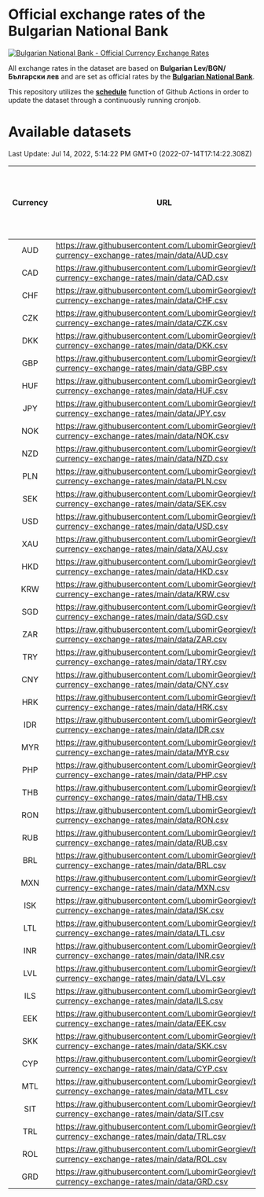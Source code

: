 # Official exchange rates of the Bulgarian National Bank

[![Bulgarian National Bank - Official Currency Exchange Rates](https://github.com/LubomirGeorgiev/bnb-currency-exchange-rates/actions/workflows/update-rates.yml/badge.svg?branch=main)](https://github.com/LubomirGeorgiev/bnb-currency-exchange-rates/actions/workflows/update-rates.yml)

All exchange rates in the dataset are based on **Bulgarian Lev/BGN/Български лев** and are set as official rates by the [**Bulgarian National Bank**](https://www.bnb.bg/Statistics/StExternalSector/StExchangeRates/StERForeignCurrencies/index.htm?toLang=_EN).

This repository utilizes the [**schedule**](https://docs.github.com/en/actions/reference/events-that-trigger-workflows) function of Github Actions in order to update the dataset through a continuously running cronjob.

# Available datasets

<!-- START LINKS (DO NOT EVER FU*ING DELETE THIS COMMENT FOR THE LOVE OF YOUR LIFE!!! IF YOU ARE CURIOS HOW IT WORKS, YOU CAN HAVE A LOOK AT ./src/updateReadme.ts) -->

Last Update: Jul 14, 2022, 5:14:22 PM GMT+0 (2022-07-14T17:14:22.308Z)

| Currency | URL                                                                                             | Number of records | Number of missing days that were filled in |
| :------: | ----------------------------------------------------------------------------------------------- | :---------------: | :----------------------------------------: |
|   AUD    | https://raw.githubusercontent.com/LubomirGeorgiev/bnb-currency-exchange-rates/main/data/AUD.csv |       8193        |                    2530                    |
|   CAD    | https://raw.githubusercontent.com/LubomirGeorgiev/bnb-currency-exchange-rates/main/data/CAD.csv |       8193        |                    2530                    |
|   CHF    | https://raw.githubusercontent.com/LubomirGeorgiev/bnb-currency-exchange-rates/main/data/CHF.csv |       8193        |                    2530                    |
|   CZK    | https://raw.githubusercontent.com/LubomirGeorgiev/bnb-currency-exchange-rates/main/data/CZK.csv |       8193        |                    2530                    |
|   DKK    | https://raw.githubusercontent.com/LubomirGeorgiev/bnb-currency-exchange-rates/main/data/DKK.csv |       8193        |                    2530                    |
|   GBP    | https://raw.githubusercontent.com/LubomirGeorgiev/bnb-currency-exchange-rates/main/data/GBP.csv |       8193        |                    2530                    |
|   HUF    | https://raw.githubusercontent.com/LubomirGeorgiev/bnb-currency-exchange-rates/main/data/HUF.csv |       8193        |                    2530                    |
|   JPY    | https://raw.githubusercontent.com/LubomirGeorgiev/bnb-currency-exchange-rates/main/data/JPY.csv |       8193        |                    2530                    |
|   NOK    | https://raw.githubusercontent.com/LubomirGeorgiev/bnb-currency-exchange-rates/main/data/NOK.csv |       8193        |                    2530                    |
|   NZD    | https://raw.githubusercontent.com/LubomirGeorgiev/bnb-currency-exchange-rates/main/data/NZD.csv |       8193        |                    2530                    |
|   PLN    | https://raw.githubusercontent.com/LubomirGeorgiev/bnb-currency-exchange-rates/main/data/PLN.csv |       8193        |                    2530                    |
|   SEK    | https://raw.githubusercontent.com/LubomirGeorgiev/bnb-currency-exchange-rates/main/data/SEK.csv |       8193        |                    2530                    |
|   USD    | https://raw.githubusercontent.com/LubomirGeorgiev/bnb-currency-exchange-rates/main/data/USD.csv |       8193        |                    2530                    |
|   XAU    | https://raw.githubusercontent.com/LubomirGeorgiev/bnb-currency-exchange-rates/main/data/XAU.csv |       8193        |                    2532                    |
|   HKD    | https://raw.githubusercontent.com/LubomirGeorgiev/bnb-currency-exchange-rates/main/data/HKD.csv |       7893        |                    2441                    |
|   KRW    | https://raw.githubusercontent.com/LubomirGeorgiev/bnb-currency-exchange-rates/main/data/KRW.csv |       7893        |                    2441                    |
|   SGD    | https://raw.githubusercontent.com/LubomirGeorgiev/bnb-currency-exchange-rates/main/data/SGD.csv |       7893        |                    2441                    |
|   ZAR    | https://raw.githubusercontent.com/LubomirGeorgiev/bnb-currency-exchange-rates/main/data/ZAR.csv |       7893        |                    2441                    |
|   TRY    | https://raw.githubusercontent.com/LubomirGeorgiev/bnb-currency-exchange-rates/main/data/TRY.csv |       6375        |                    1971                    |
|   CNY    | https://raw.githubusercontent.com/LubomirGeorgiev/bnb-currency-exchange-rates/main/data/CNY.csv |       6255        |                    1935                    |
|   HRK    | https://raw.githubusercontent.com/LubomirGeorgiev/bnb-currency-exchange-rates/main/data/HRK.csv |       6255        |                    1935                    |
|   IDR    | https://raw.githubusercontent.com/LubomirGeorgiev/bnb-currency-exchange-rates/main/data/IDR.csv |       6255        |                    1935                    |
|   MYR    | https://raw.githubusercontent.com/LubomirGeorgiev/bnb-currency-exchange-rates/main/data/MYR.csv |       6255        |                    1935                    |
|   PHP    | https://raw.githubusercontent.com/LubomirGeorgiev/bnb-currency-exchange-rates/main/data/PHP.csv |       6255        |                    1935                    |
|   THB    | https://raw.githubusercontent.com/LubomirGeorgiev/bnb-currency-exchange-rates/main/data/THB.csv |       6255        |                    1935                    |
|   RON    | https://raw.githubusercontent.com/LubomirGeorgiev/bnb-currency-exchange-rates/main/data/RON.csv |       6198        |                    1919                    |
|   RUB    | https://raw.githubusercontent.com/LubomirGeorgiev/bnb-currency-exchange-rates/main/data/RUB.csv |       6120        |                    1891                    |
|   BRL    | https://raw.githubusercontent.com/LubomirGeorgiev/bnb-currency-exchange-rates/main/data/BRL.csv |       5284        |                    1637                    |
|   MXN    | https://raw.githubusercontent.com/LubomirGeorgiev/bnb-currency-exchange-rates/main/data/MXN.csv |       5284        |                    1637                    |
|   ISK    | https://raw.githubusercontent.com/LubomirGeorgiev/bnb-currency-exchange-rates/main/data/ISK.csv |       5197        |                    1612                    |
|   LTL    | https://raw.githubusercontent.com/LubomirGeorgiev/bnb-currency-exchange-rates/main/data/LTL.csv |       5148        |                    1577                    |
|   INR    | https://raw.githubusercontent.com/LubomirGeorgiev/bnb-currency-exchange-rates/main/data/INR.csv |       4915        |                    1521                    |
|   LVL    | https://raw.githubusercontent.com/LubomirGeorgiev/bnb-currency-exchange-rates/main/data/LVL.csv |       4785        |                    1465                    |
|   ILS    | https://raw.githubusercontent.com/LubomirGeorgiev/bnb-currency-exchange-rates/main/data/ILS.csv |       4191        |                    1302                    |
|   EEK    | https://raw.githubusercontent.com/LubomirGeorgiev/bnb-currency-exchange-rates/main/data/EEK.csv |       3999        |                    1225                    |
|   SKK    | https://raw.githubusercontent.com/LubomirGeorgiev/bnb-currency-exchange-rates/main/data/SKK.csv |       2973        |                    915                     |
|   CYP    | https://raw.githubusercontent.com/LubomirGeorgiev/bnb-currency-exchange-rates/main/data/CYP.csv |       2905        |                    889                     |
|   MTL    | https://raw.githubusercontent.com/LubomirGeorgiev/bnb-currency-exchange-rates/main/data/MTL.csv |       2605        |                    800                     |
|   SIT    | https://raw.githubusercontent.com/LubomirGeorgiev/bnb-currency-exchange-rates/main/data/SIT.csv |       2542        |                    778                     |
|   TRL    | https://raw.githubusercontent.com/LubomirGeorgiev/bnb-currency-exchange-rates/main/data/TRL.csv |       1816        |                    557                     |
|   ROL    | https://raw.githubusercontent.com/LubomirGeorgiev/bnb-currency-exchange-rates/main/data/ROL.csv |       1695        |                    522                     |
|   GRD    | https://raw.githubusercontent.com/LubomirGeorgiev/bnb-currency-exchange-rates/main/data/GRD.csv |        357        |                    105                     |

<!-- END LINKS (DO NOT EVER FU*ING DELETE THIS COMMENT FOR THE LOVE OF YOUR LIFE!!! IF YOU ARE CURIOS HOW IT WORKS, YOU CAN HAVE A LOOK AT ./src/updateReadme.ts) -->
